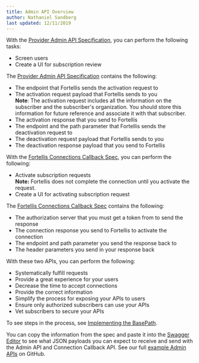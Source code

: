 ```yaml
---
title: Admin API Overview
author: Nathaniel Sandberg
last updated: 12/11/2019
---
```


With the [Provider Admin API Specification](/docs/tutorials/admin-api/admin-api-specs), you can perform the following tasks:

* Screen users
* Create a UI for subscription review

The [Provider Admin API Specification](/docs/tutorials/admin-api/admin-api-specs) contains the following:

* The endpoint that Fortellis sends the activation request to
* The activation request payload that Fortellis sends to you  
    **Note**: The activation request includes all the information on the subscriber and the subscriber's organization. You should store this information for future reference and associate it with that subscriber.
* The activation response that you send to Fortellis
* The endpoint and the path parameter that Fortellis sends the deactivation request to
* The deactivation request payload that Fortellis sends to you
* The deactivation response payload that you send to Fortellis

With the [Fortellis Connections Callback Spec](/docs/tutorials/admin-api/fortellis-connection-callback), you can perform the following:

* Activate subscription requests  
    **Note:** Fortellis does not complete the connection until you activate the request.
* Create a UI for activating subscription request

The [Fortellis Connections Callback Spec](/docs/tutorials/admin-api/fortellis-connection-callback) contains the following:

* The authorization server that you must get a token from to send the response
* The connection response you send to Fortellis to activate the connection
* The endpoint and path parameter you send the response back to
* The header parameters you send in your response back

With these two APIs, you can perform the following:

* Systematically fulfill requests
* Provide a great experience for your users
* Decrease the time to accept connections
* Provide the correct information
* Simplify the process for exposing your APIs to users
* Ensure only authorized subscribers can use your APIs
* Vet subscribers to secure your APIs

To see steps in the process, see [Implementing the BasePath](/docs/tutorials/admin-api/creating-the-base-path).

You can copy the information from the spec and paste it into the [Swagger Editor](https://editor.swagger.io) to see what JSON payloads you can expect to receive and send with the Admin API and Connection Callback API. See our full [example Admin APIs](https://github.com/Fortellis/admin-api-example) on GitHub.
